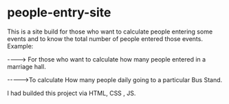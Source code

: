 # people-entry-site

This is a site build for those who want to calculate people entering some events and to know the total number of people entered those events.
Example:

 ----> For those who want to calculate how many people entered in a marriage hall.
 
 ----->To calculate How many people daily going to a particular Bus Stand.

I had builded this project via HTML, CSS , JS.
